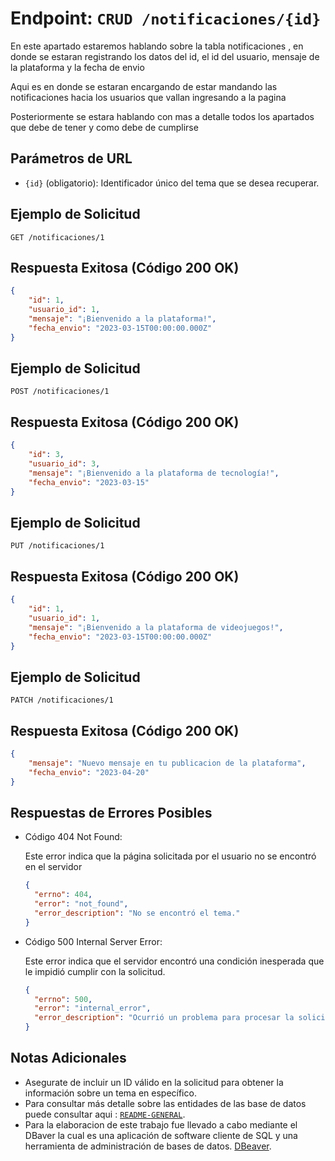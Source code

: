 # Endpoint: `CRUD /notificaciones/{id}`

En este apartado estaremos hablando sobre la tabla notificaciones , en donde se estaran registrando los datos del id, el id del usuario, mensaje de la plataforma y la fecha de envio

Aqui es en donde se estaran encargando de estar mandando las notificaciones hacia los usuarios que vallan ingresando a la pagina

Posteriormente se estara hablando con mas a detalle todos los apartados que debe de tener y como debe de cumplirse

## Parámetros de URL
- `{id}` (obligatorio): Identificador único del tema que se desea recuperar.

## Ejemplo de Solicitud
```http
GET /notificaciones/1
```

## Respuesta Exitosa (Código 200 OK)
```json
{
    "id": 1,
    "usuario_id": 1,
    "mensaje": "¡Bienvenido a la plataforma!",
    "fecha_envio": "2023-03-15T00:00:00.000Z"
}
```

## Ejemplo de Solicitud
```http
POST /notificaciones/1
```

## Respuesta Exitosa (Código 200 OK)
```json
{
    "id": 3,
    "usuario_id": 3,
    "mensaje": "¡Bienvenido a la plataforma de tecnología!",
    "fecha_envio": "2023-03-15"
}
```

## Ejemplo de Solicitud
```http
PUT /notificaciones/1
```

## Respuesta Exitosa (Código 200 OK)
```json
{
    "id": 1,
    "usuario_id": 1,
    "mensaje": "¡Bienvenido a la plataforma de videojuegos!",
    "fecha_envio": "2023-03-15T00:00:00.000Z"
}
```

## Ejemplo de Solicitud
```http
PATCH /notificaciones/1
```

## Respuesta Exitosa (Código 200 OK)
```json
{
    "mensaje": "Nuevo mensaje en tu publicacion de la plataforma",
    "fecha_envio": "2023-04-20"
}
```
## Respuestas de Errores Posibles
- Código 404 Not Found:

  Este error indica que la página solicitada por el usuario no se encontró en el servidor
  ```json
  {
    "errno": 404,
    "error": "not_found",
    "error_description": "No se encontró el tema."
  }
  ```

- Código 500 Internal Server Error:

  Este error indica que el servidor encontró una condición inesperada que le impidió cumplir con la solicitud.
  ```json
  {
    "errno": 500,
    "error": "internal_error",
    "error_description": "Ocurrió un problema para procesar la solicitud"
  }
  ``` 

## Notas Adicionales

- Asegurate de incluir un ID válido en la solicitud para obtener la información
  sobre un tema en específico.
- Para consultar más detalle sobre las entidades de las base de datos puede consultar aqui : [`README-GENERAL`](../../README.md).
- Para la elaboracion de este trabajo fue llevado a cabo mediante el DBaver la cual es una aplicación de software cliente de SQL y una herramienta de administración de bases de datos. [DBeaver](https://dbeaver.io).
